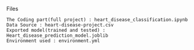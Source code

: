 Files

	The Coding part(full project) : heart_disease_classification.ipynb
	Data Source : heart-disease-project.csv
	Exported model(trained and tested) : Heart_disease_prediction_model.joblib
	Environment used : environment.yml
